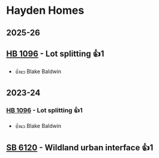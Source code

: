 # Hayden Homes
## 2025-26

## [HB 1096](/bill/2025-26/hb/1096/) - Lot splitting 👍1  
* 👍💵 Blake Baldwin

## 2023-24

### [HB 1096](/bill/2023-24/hb/1096/) - Lot splitting 👍1  
* 👍💵 Blake Baldwin

## [SB 6120](/bill/2023-24/sb/6120/) - Wildland urban interface 👍1  
